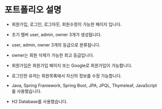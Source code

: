 # 포트폴리오 설명
- 회원가입, 로그인, 로그아웃, 회원수정이 가능한 페이지 입니다.
- 초기 멤버 user, admin, owner 3개가 생성됩니다.
- user, admin, owner 3개의 등급으로 분류됩니다.
- owner는 회원 삭제가 가능한 최고 등급입니다.
 
- 회원가입은 회원가입 페이지 또는 Google로 회원가입이 가능합니다.
- 로그인한 유저는 회원목록에서 자신의 정보를 수정 가능합니다.

- Java, Spring Framework, Spring Boot, JPA, JPQL, Thymeleaf, JavaScript를 사용했습니다.
- H2 Database를 사용했습니다.

